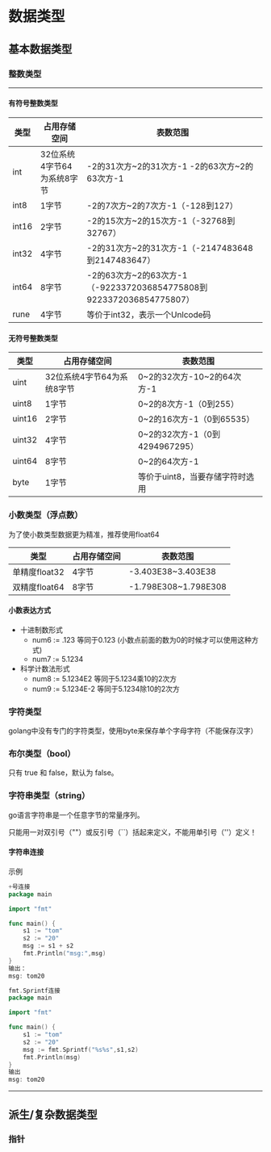 



# 数据类型

## 基本数据类型

### 整数类型

------

#### 有符号整数类型

| 类型  | 占用存储空间               | 表数范围                                                     |
| ----- | -------------------------- | ------------------------------------------------------------ |
| int   | 32位系统4字节64为系统8字节 | -2的31次方~2的31次方-1    -2的63次方~2的63次方-1             |
| int8  | 1字节                      | -2的7次方~2的7次方-1（-128到127）                            |
| int16 | 2字节                      | -2的15次方~2的15次方-1（-32768到32767）                      |
| int32 | 4字节                      | -2的31次方~2的31次方-1（-2147483648到2147483647）            |
| int64 | 8字节                      | -2的63次方~2的63次方-1（-9223372036854775808到9223372036854775807） |
| rune  | 4字节                      | 等价于int32，表示一个Unlcode码                               |

#### 无符号整数类型

| 类型   | 占用存储空间               | 表数范围                        |
| ------ | -------------------------- | ------------------------------- |
| uint   | 32位系统4字节64为系统8字节 | 0~2的32次方-10~2的64次方-1      |
| uint8  | 1字节                      | 0~2的8次方-1（0到255）          |
| uint16 | 2字节                      | 0~2的16次方-1（0到65535）       |
| uint32 | 4字节                      | 0~2的32次方-1（0到4294967295）  |
| uint64 | 8字节                      | 0~2的64次方-1                   |
| byte   | 1字节                      | 等价于uint8，当要存储字符时选用 |

### 小数类型（浮点数）

为了使小数类型数据更为精准，推荐使用float64

| 类型          | 占用存储空间 | 表数范围             |
| ------------- | ------------ | -------------------- |
| 单精度float32 | 4字节        | -3.403E38~3.403E38   |
| 双精度float64 | 8字节        | -1.798E308~1.798E308 |

#### 小数表达方式

- 十进制数形式
  - num6 := .123   等同于0.123 (小数点前面的数为0的时候才可以使用这种方式)
  - num7 := 5.1234
- 科学计数法形式
  - num8 := 5.1234E2    等同于5.1234乘10的2次方
  - num9 := 5.1234E-2   等同于5.1234除10的2次方

### 字符类型

 golang中没有专门的字符类型，使用byte来保存单个字母字符（不能保存汉字）

### 布尔类型（bool）

只有 true 和 false，默认为 false。

### **字符串类型（string）**

go语言字符串是一个任意字节的常量序列。

只能用一对双引号（""）或反引号（``）括起来定义，不能用单引号（''）定义！

#### 字符串连接

示例

```go
+号连接
package main

import "fmt"

func main() {
	s1 := "tom"
	s2 := "20"
	msg := s1 + s2
	fmt.Println("msg:",msg)
}
输出：
msg: tom20

fmt.Sprintf连接
package main

import "fmt"

func main() {
	s1 := "tom"
	s2 := "20"
	msg := fmt.Sprintf("%s%s",s1,s2)
	fmt.Println(msg)
}
输出
msg: tom20

```

------

## 派生/复杂数据类型

### 指针

